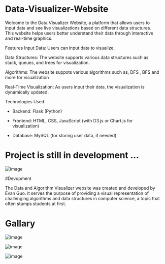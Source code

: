 # Data-Visualizer-Website

Welcome to the Data Visualizer Website, a platform that allows users to input data and see live visualizations based on different data structures. This website helps users better understand their data through interactive and real-time graphics.

Features
Input Data: Users can input data to visualize.

Data Structures: The website supports various data structures such as stack, queues, and trees for visualization.

Algorithms: The website suppots various algorithms such as, DFS , BFS and more for visualization

Real-Time Visualization: As users input their data, the visualization is dynamically updated.

Technologies Used

- Backend: Flask (Python)

- Frontend: HTML, CSS, JavaScript (with D3.js or Chart.js for visualization)

- Database: MySQL (for storing user data, if needed)

# Project is still in development ...

![image](https://github.com/user-attachments/assets/129b4427-0862-4078-a854-e939ec369122)

#Devopment

The Data and Algorithm Visualizer website was created and developed by Evan Guo. It serves the purpose of providing a visual representation of challenging algorithms and data structures in computer science, a topic that often stumps students at first.

# Gallary

![image](https://github.com/user-attachments/assets/645d6f2b-fb49-460a-a711-3cbb24fae3d7)

![image](https://github.com/user-attachments/assets/20f2cfa5-71c5-4cfd-ada6-cef16e4609f7)

![image](https://github.com/user-attachments/assets/150c4c00-2b99-432c-aaab-9b44fcc7ec93)





